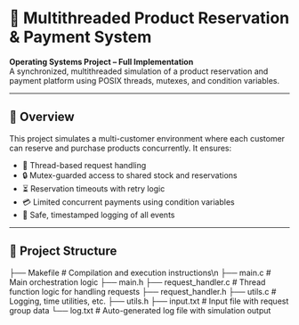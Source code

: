 # 🧵 Multithreaded Product Reservation & Payment System

**Operating Systems Project – Full Implementation**  
A synchronized, multithreaded simulation of a product reservation and payment platform using POSIX threads, mutexes, and condition variables.

---

## 🚀 Overview

This project simulates a multi-customer environment where each customer can reserve and purchase products concurrently. It ensures:

- 🧵 Thread-based request handling  
- 🔒 Mutex-guarded access to shared stock and reservations  
- ⏳ Reservation timeouts with retry logic  
- 💳 Limited concurrent payments using condition variables  
- 📜 Safe, timestamped logging of all events  

---

## 📁 Project Structure


├── Makefile # Compilation and execution instructions\n
├── main.c # Main orchestration logic
├── main.h
├── request_handler.c # Thread function logic for handling requests
├── request_handler.h
├── utils.c # Logging, time utilities, etc.
├── utils.h
├── input.txt # Input file with request group data
└── log.txt # Auto-generated log file with simulation output
